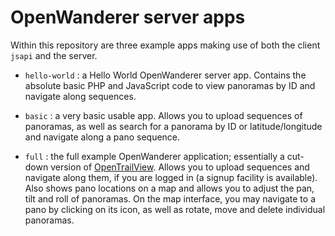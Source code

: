 # OpenWanderer server apps

Within this repository are three example apps making use of both the client `jsapi` and the server.

- `hello-world` : a Hello World OpenWanderer server app. Contains the absolute basic PHP and JavaScript code to view panoramas by ID and navigate along sequences.

- `basic` : a very basic usable app. Allows you to upload sequences of panoramas, as well as search for a panorama by ID or latitude/longitude and navigate along a pano sequence. 

- `full` : the full example OpenWanderer application; essentially a cut-down version of [OpenTrailView](https://www.opentrailview.org). Allows you to upload sequences and navigate along them, if you are logged in (a signup facility is available). Also shows pano locations on a map and allows you to adjust the pan, tilt and roll of panoramas. On the map interface, you may navigate to a pano by clicking on its icon, as well as rotate, move and delete individual panoramas.
